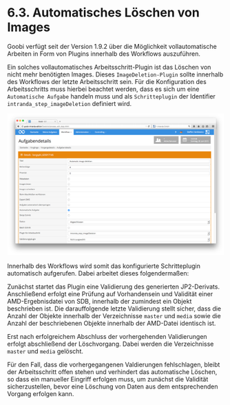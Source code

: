 # 6.3. Automatisches Löschen von Images

Goobi verfügt seit der Version 1.9.2 über die Möglichkeit vollautomatische Arbeiten in Form von Plugins innerhalb des Workflows auszuführen. 

Ein solches vollautomatisches Arbeitsschritt-Plugin ist das Löschen von nicht mehr benötigten Images. Dieses `ImageDeletion-Plugin` sollte innerhalb des Workflows der letzte Arbeitsschritt sein. Für die Konfiguration des Arbeitsschritts muss hierbei beachtet werden, dass es sich um eine `Automatische Aufgabe` handeln muss und als `Schritteplugin` der Identifier `intranda_step_imageDeletion` definiert wird.

![Konfiguration f&#xFC;r das automatische Schritteplugin zum L&#xF6;schen von Images](../../.gitbook/assets/88d.png)

Innerhalb des Workflows wird somit das konfigurierte Schritteplugin automatisch aufgerufen. Dabei arbeitet dieses folgendermaßen:

Zunächst startet das Plugin eine Validierung des generierten JP2-Derivats. Anschließend erfolgt eine Prüfung auf Vorhandensein und Validität einer AMD-Ergebnisdatei von SDB, innerhalb der zumindest ein Objekt beschrieben ist. Die darauffolgende letzte Validierung stellt sicher, dass die Anzahl der Objekte innerhalb der Verzeichnisse `master` und `media` sowie die Anzahl der beschriebenen Objekte innerhalb der AMD-Datei identisch ist.

Erst nach erfolgreichem Abschluss der vorhergehenden Validierungen erfolgt abschließend der Löschvorgang. Dabei werden die Verzeichnisse `master` und `media` gelöscht.

Für den Fall, dass die vorhergegangenen Valdierungen fehlschlagen, bleibt der Arbeitsschritt offen stehen und verhindert das automatische Löschen, so dass ein manueller Eingriff erfolgen muss, um zunächst die Validität sicherzustellen, bevor eine Löschung von Daten aus dem entsprechenden Vorgang erfolgen kann.

